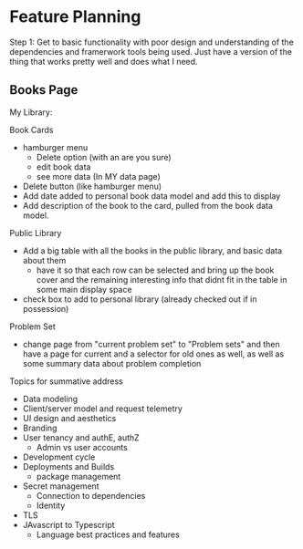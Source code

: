 # Feature Planning


Step 1: Get to basic functionality with poor design and understanding of the dependencies and framerwork tools being used. Just have a version of the thing that works pretty well and does what I need.

## Books Page

My Library:

Book Cards
- hamburger menu
  - Delete option (with an are you sure)
  - edit book data
  - see more data (In MY data page)
- Delete button (like hamburger menu)
- Add date added to personal book data model and add this to display
- Add description of the book to the card, pulled from the book data model.

Public Library
- Add a big table with all the books in the public library, and basic data about them
  - have it so that each row can be selected and bring up the book cover and the remaining interesting info that didnt fit in the table in some main display space
- check box to add to personal library (already checked out if in possession)


Problem Set
- change page from "current problem set" to "Problem sets" and then have a page for current and a selector for old ones as well, as well as some summary data about problem completion





Topics for summative address
- Data modeling
- Client/server model and request telemetry
- UI design and aesthetics
- Branding
- User tenancy and authE, authZ
  - Admin vs user accounts
- Development cycle
- Deployments and Builds
  - package management
- Secret management
  - Connection to dependencies
  - Identity
- TLS
- JAvascript to Typescript
  - Language best practices and features